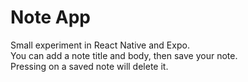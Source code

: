 # Note App

Small experiment in React Native and Expo.  
You can add a note title and body, then save your note.  
Pressing on a saved note will delete it.
